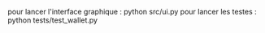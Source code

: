 pour lancer l'interface graphique : python src/ui.py 
pour lancer les testes : python tests/test_wallet.py

